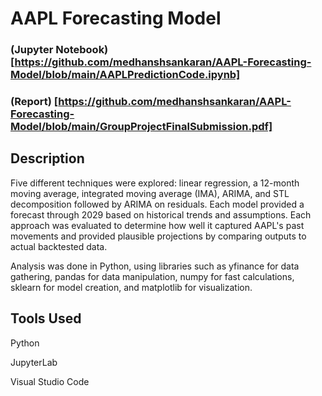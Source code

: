 # AAPL Forecasting Model

### (Jupyter Notebook) [https://github.com/medhanshsankaran/AAPL-Forecasting-Model/blob/main/AAPLPredictionCode.ipynb]

### (Report) [https://github.com/medhanshsankaran/AAPL-Forecasting-Model/blob/main/GroupProjectFinalSubmission.pdf]

## Description

Five different techniques were explored: linear regression, a 12-month moving average, integrated moving average (IMA), ARIMA, and STL decomposition followed by ARIMA on residuals. Each model provided a forecast through 2029 based on historical trends and assumptions. Each approach was evaluated to determine how well it captured AAPL's past movements and provided plausible projections by comparing outputs to actual backtested data.

Analysis was done in Python, using libraries such as yfinance for data gathering, pandas for data manipulation, numpy for fast calculations, sklearn for model creation, and matplotlib for visualization.

## Tools Used

Python

JupyterLab

Visual Studio Code
